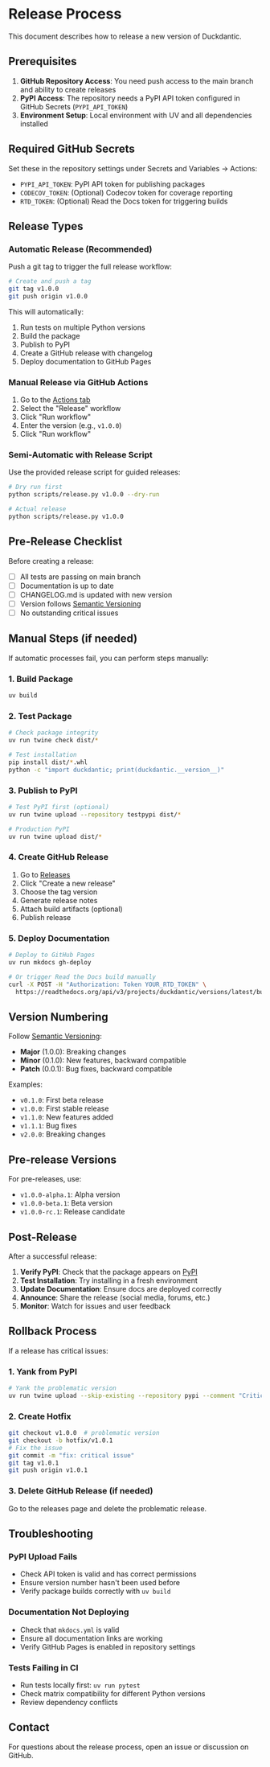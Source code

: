 # Release Process

This document describes how to release a new version of Duckdantic.

## Prerequisites

1. **GitHub Repository Access**: You need push access to the main branch and ability to create releases
2. **PyPI Access**: The repository needs a PyPI API token configured in GitHub Secrets (`PYPI_API_TOKEN`)
3. **Environment Setup**: Local environment with UV and all dependencies installed

## Required GitHub Secrets

Set these in the repository settings under Secrets and Variables → Actions:

- `PYPI_API_TOKEN`: PyPI API token for publishing packages
- `CODECOV_TOKEN`: (Optional) Codecov token for coverage reporting
- `RTD_TOKEN`: (Optional) Read the Docs token for triggering builds

## Release Types

### Automatic Release (Recommended)

Push a git tag to trigger the full release workflow:

```bash
# Create and push a tag
git tag v1.0.0
git push origin v1.0.0
```

This will automatically:

1. Run tests on multiple Python versions
2. Build the package
3. Publish to PyPI
4. Create a GitHub release with changelog
5. Deploy documentation to GitHub Pages

### Manual Release via GitHub Actions

1. Go to the [Actions tab](https://github.com/pr1m8/duckdantic/actions)
2. Select the "Release" workflow
3. Click "Run workflow"
4. Enter the version (e.g., `v1.0.0`)
5. Click "Run workflow"

### Semi-Automatic with Release Script

Use the provided release script for guided releases:

```bash
# Dry run first
python scripts/release.py v1.0.0 --dry-run

# Actual release
python scripts/release.py v1.0.0
```

## Pre-Release Checklist

Before creating a release:

- [ ] All tests are passing on main branch
- [ ] Documentation is up to date
- [ ] CHANGELOG.md is updated with new version
- [ ] Version follows [Semantic Versioning](https://semver.org/)
- [ ] No outstanding critical issues

## Manual Steps (if needed)

If automatic processes fail, you can perform steps manually:

### 1. Build Package

```bash
uv build
```

### 2. Test Package

```bash
# Check package integrity
uv run twine check dist/*

# Test installation
pip install dist/*.whl
python -c "import duckdantic; print(duckdantic.__version__)"
```

### 3. Publish to PyPI

```bash
# Test PyPI first (optional)
uv run twine upload --repository testpypi dist/*

# Production PyPI
uv run twine upload dist/*
```

### 4. Create GitHub Release

1. Go to [Releases](https://github.com/pr1m8/duckdantic/releases)
2. Click "Create a new release"
3. Choose the tag version
4. Generate release notes
5. Attach build artifacts (optional)
6. Publish release

### 5. Deploy Documentation

```bash
# Deploy to GitHub Pages
uv run mkdocs gh-deploy

# Or trigger Read the Docs build manually
curl -X POST -H "Authorization: Token YOUR_RTD_TOKEN" \
  https://readthedocs.org/api/v3/projects/duckdantic/versions/latest/builds/
```

## Version Numbering

Follow [Semantic Versioning](https://semver.org/):

- **Major** (1.0.0): Breaking changes
- **Minor** (0.1.0): New features, backward compatible
- **Patch** (0.0.1): Bug fixes, backward compatible

Examples:

- `v0.1.0`: First beta release
- `v1.0.0`: First stable release
- `v1.1.0`: New features added
- `v1.1.1`: Bug fixes
- `v2.0.0`: Breaking changes

## Pre-release Versions

For pre-releases, use:

- `v1.0.0-alpha.1`: Alpha version
- `v1.0.0-beta.1`: Beta version
- `v1.0.0-rc.1`: Release candidate

## Post-Release

After a successful release:

1. **Verify PyPI**: Check that the package appears on [PyPI](https://pypi.org/project/duckdantic/)
2. **Test Installation**: Try installing in a fresh environment
3. **Update Documentation**: Ensure docs are deployed correctly
4. **Announce**: Share the release (social media, forums, etc.)
5. **Monitor**: Watch for issues and user feedback

## Rollback Process

If a release has critical issues:

### 1. Yank from PyPI

```bash
# Yank the problematic version
uv run twine upload --skip-existing --repository pypi --comment "Critical bug fix needed" dist/*
```

### 2. Create Hotfix

```bash
git checkout v1.0.0  # problematic version
git checkout -b hotfix/v1.0.1
# Fix the issue
git commit -m "fix: critical issue"
git tag v1.0.1
git push origin v1.0.1
```

### 3. Delete GitHub Release (if needed)

Go to the releases page and delete the problematic release.

## Troubleshooting

### PyPI Upload Fails

- Check API token is valid and has correct permissions
- Ensure version number hasn't been used before
- Verify package builds correctly with `uv build`

### Documentation Not Deploying

- Check that `mkdocs.yml` is valid
- Ensure all documentation links are working
- Verify GitHub Pages is enabled in repository settings

### Tests Failing in CI

- Run tests locally first: `uv run pytest`
- Check matrix compatibility for different Python versions
- Review dependency conflicts

## Contact

For questions about the release process, open an issue or discussion on GitHub.
